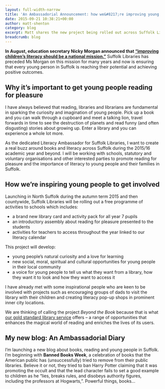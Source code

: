 ```yaml
---
layout: full-width-narrow
title: 'An Ambassadorial Announcement: how we&#8217;re improving young people&#8217;s literacy in Suffolk'
date: 2015-09-21 10:38:21+00:00
author: matt-shenton
category: blog
excerpt: Matt shares the new project being rolled out across Suffolk Libraries to encourage young people's literacy.
breadcrumb: blog
---
```

**In August, education secretary Nicky Morgan announced that [“improving children’s literacy should be a national mission.”](http://www.gov.uk/government/news/nicky-morgan-and-david-walliams-launch-child-literacy-campaign)** Suffolk Libraries has preceded Ms Morgan on this mission for many years and now is ensuring that every young person in Suffolk is reaching their potential and achieving positive outcomes.

## Why it&#8217;s important to get young people reading for pleasure

I have always believed that reading, libraries and librarians are fundamental in sparking the curiosity and imagination of young people. Pick up a book and you can walk through a cupboard and meet a talking lion, travel forwards in time to see the destruction of planets and read funny (and often disgusting) stories about growing up. Enter a library and you can experience a whole lot more.

As the dedicated Literacy Ambassador for Suffolk Libraries, I want to create a real buzz around books and literacy across Suffolk during the 2015/16 academic year and beyond. I will be working with schools, statutory and voluntary organisations and other interested parties to promote reading for pleasure and the importance of literacy to young people and their families in Suffolk.

## How we&#8217;re inspiring young people to get involved

Launching in North Suffolk during the autumn term 2015 and then countywide, Suffolk Libraries will be rolling out a free programme of activities to schools which includes:

  * a brand new library card and activity pack for all year 7 pupils
  * an introductory assembly about reading for pleasure presented to the students
  * activities for teachers to access throughout the year linked to our literacy calendar

This project will develop:

  * young people&#8217;s natural curiosity and a love for learning
  * new social, moral, spiritual and cultural opportunities for young people in their local community
  * a voice for young people to tell us what they want from a library, how they want it to look and how they want to access it

I have already met with some inspirational people who are keen to be involved with projects such as encouraging groups of dads to visit the library with their children and creating literacy pop-up shops in prominent inner city locations.

We are thinking of calling the project <cite>Beyond the Book</cite> because that is what [our gold standard library service](http://suffolklibraries.co.uk/wp-content/uploads/2015/09/SLAnnualReview2014-2015.pdf) offers – a range of opportunities that enhances the magical world of reading and enriches the lives of its users.

## My new blog: An Ambassadorial Diary

I’m launching a new blog about books, reading and young people in Suffolk. I&#8217;m beginning with **Banned Books Week**, a celebration of books that the American public has (unsuccessfully) tried to remove from their public libraries. Believe it or not, they tried to ban Harry Potter claiming that it was promoting the occult and that the lead character fails to set a good example to children as he &#8220;lies, breaks rules, and disobeys authority figures, including the professors at Hogwarts,&#8221;. Powerful things, books…
